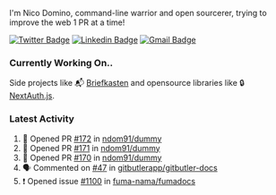 
I'm Nico Domino, command-line warrior and open sourcerer, trying to improve the web 1 PR at a time!

[![Twitter Badge](https://img.shields.io/badge/-@ndom91-1ca0f1?style=flat-square&labelColor=1ca0f1&logo=twitter&logoColor=white&link=https://twitter.com/ndom91)](https://twitter.com/ndom91) [![Linkedin Badge](https://img.shields.io/badge/-ndom91-blue?style=flat-square&logo=Linkedin&logoColor=white&link=https://www.linkedin.com/in/ndom91/)](https://www.linkedin.com/in/ndom91/) [![Gmail Badge](https://img.shields.io/badge/-yo@ndo.dev-c14438?style=flat-square&logo=mail.ru&logoColor=white&link=mailto:yo@ndo.dev)](mailto:yo@ndo.dev)

### Currently Working On..

Side projects like 📬 [Briefkasten](https://briefkastenhq.com) and opensource libraries like 🔒 [NextAuth.js](https://github.com/nextauthjs/next-auth).

<!--START_SECTION_PROFILE_VIEWS:readme-info-->
<!--END_SECTION_PROFILE_VIEWS:readme-info-->

<!--START_SECTION_DAILY_COMMIT:readme-info-->
<!--END_SECTION_DAILY_COMMIT:readme-info-->

<!--START_SECTION_WEEKLY_COMMIT:readme-info-->
<!--END_SECTION_WEEKLY_COMMIT:readme-info-->

### Latest Activity

<!--START_SECTION:activity-->
1. 💪 Opened PR [#172](https://github.com/ndom91/dummy/pull/172) in [ndom91/dummy](https://github.com/ndom91/dummy)
2. 💪 Opened PR [#171](https://github.com/ndom91/dummy/pull/171) in [ndom91/dummy](https://github.com/ndom91/dummy)
3. 💪 Opened PR [#170](https://github.com/ndom91/dummy/pull/170) in [ndom91/dummy](https://github.com/ndom91/dummy)
4. 🗣 Commented on [#47](https://github.com/gitbutlerapp/gitbutler-docs/pull/47#issuecomment-2495477762) in [gitbutlerapp/gitbutler-docs](https://github.com/gitbutlerapp/gitbutler-docs)
5. ❗ Opened issue [#1100](https://github.com/fuma-nama/fumadocs/issues/1100) in [fuma-nama/fumadocs](https://github.com/fuma-nama/fumadocs)
<!--END_SECTION:activity-->
